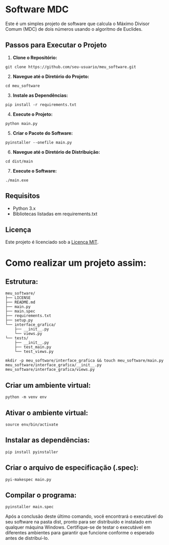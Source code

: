 # Software MDC

Este é um simples projeto de software que calcula o Máximo Divisor Comum (MDC) de dois números usando o algoritmo de Euclides.

## Passos para Executar o Projeto

1. **Clone o Repositório:**

```
git clone https://github.com/seu-usuario/meu_software.git
```

2. **Navegue até o Diretório do Projeto:**

```
cd meu_software
```

3. **Instale as Dependências:**

```
pip install -r requirements.txt
```

4. **Execute o Projeto:**

```
python main.py
```

5. **Criar o Pacote do Software:**

```
pyinstaller --onefile main.py
```

6. **Navegue até o Diretório de Distribuição:**

```
cd dist/main
```

7. **Execute o Software:**

```
./main.exe
```

## Requisitos

- Python 3.x
- Bibliotecas listadas em requirements.txt

## Licença

Este projeto é licenciado sob a [Licença MIT](LICENSE).


# Como realizar um projeto assim:

## Estrutura:

```
meu_software/
├── LICENSE
├── README.md
├── main.py
├── main.spec
├── requirements.txt
├── setup.py
└── interface_grafica/
    ├── __init__.py
    └── views.py
└── tests/
    ├── __init__.py
    ├── test_main.py
    └── test_views.py
```

```
mkdir -p meu_software/interface_grafica && touch meu_software/main.py meu_software/interface_grafica/__init__.py meu_software/interface_grafica/views.py
```

## Criar um ambiente virtual:

```
python -m venv env
```

## Ativar o ambiente virtual:

```
source env/bin/activate
```

## Instalar as dependências:

```
pip install pyinstaller
```

## Criar o arquivo de especificação (.spec):

```
pyi-makespec main.py
```

## Compilar o programa:

```
pyinstaller main.spec
```

Após a conclusão deste último comando, você encontrará o executável do seu software na pasta dist, pronto para ser distribuído e instalado em qualquer máquina Windows. Certifique-se de testar o executável em diferentes ambientes para garantir que funcione conforme o esperado antes de distribuí-lo.